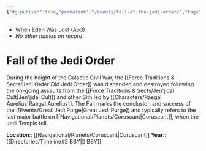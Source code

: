```yaml
---
{"dg-publish":true,"permalink":"/events/fall-of-the-jedi-order/","tags":["event","battle"]}
---
```


- [When Eden Was Lost (Ao3)](https://archiveofourown.org/works/19334440/chapters/45992584)
- *No other names on record*
# Fall of the Jedi Order

During the height of the Galactic Civil War, the [[Force Traditions & Sects/Jedi Order\|Old Jedi Order]] was disbanded and destroyed following the on-going assaults from the [[Force Traditions & Sects/Jen'jidai Cult\|Jen'jidai Cult]] and other Sith led by [[Characters/Raegal Aurelius\|Raegal Aurelius]]. The Fall marks the conclusion and success of the [[Events/Great Jedi Purge\|Great Jedi Purge]] and typically refers to the last major battle on [[Navigational/Planets/Coruscant\|Coruscant]], when the Jedi Temple fell.

**Location**::  [[Navigational/Planets/Coruscant\|Coruscant]]
**Year**::  [[Directories/Timeline#2 BBY\|2 BBY]]